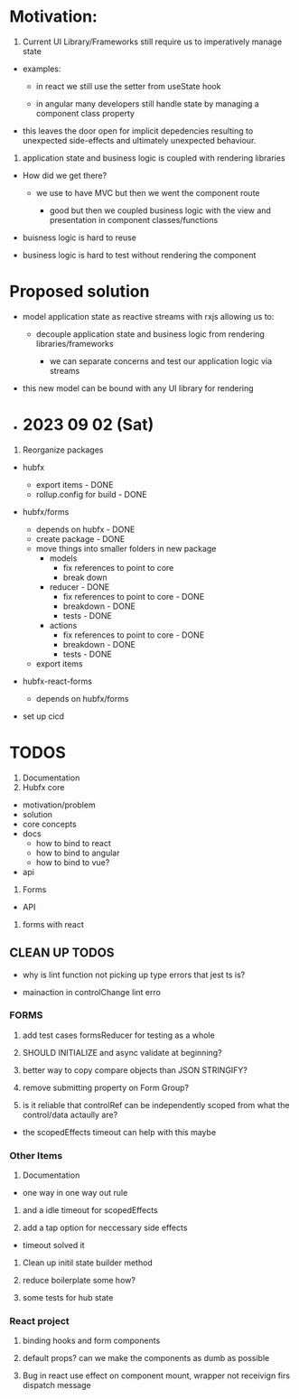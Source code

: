 # Motivation:

1. Current UI Library/Frameworks still require us to imperatively manage state

- examples:

  - in react we still use the setter from useState hook

  - in angular many developers still handle state by managing a component class property

- this leaves the door open for implicit depedencies resulting to unexpected side-effects and ultimately unexpected behaviour.

1. application state and business logic is coupled with rendering libraries

- How did we get there?

  - we use to have MVC but then we went the component route

    - good but then we coupled business logic with the view and presentation in component classes/functions

- buisness logic is hard to reuse

- business logic is hard to test without rendering the component

# Proposed solution

- model application state as reactive streams with rxjs allowing us to:

  - decouple application state and business logic from rendering libraries/frameworks

    - we can separate concerns and test our application logic via streams

- this new model can be bound with any UI library for rendering

- # 2023 09 02 (Sat)

1. Reorganize packages
  - hubfx
    - export items - DONE
    - rollup.config for build - DONE

  - hubfx/forms
    - depends on hubfx - DONE
    - create package - DONE
    - move things into smaller folders in new package
      - models
        - fix references to point to core
        - break down
      - reducer - DONE
        - fix references to point to core - DONE
        - breakdown - DONE
        - tests - DONE
      - actions
        - fix references to point to core - DONE
        - breakdown - DONE
        - tests - DONE
    - export items

  - hubfx-react-forms
    - depends on hubfx/forms

- set up cicd


# TODOS

1. Documentation
  1. Hubfx core
  - motivation/problem
  - solution
  - core concepts
  - docs
    - how to bind to react
    - how to bind to angular
    - how to bind to vue?
  - api

  1. Forms
  - API

  1. forms with react

## CLEAN UP TODOS
- why is lint function not picking up type errors that jest ts is?

- mainaction in controlChange lint erro

### FORMS

1. add test cases formsReducer for testing as a whole

1. SHOULD INITIALIZE and async validate at beginning?

1. better way to copy compare objects than JSON STRINGIFY?

1. remove submitting property on Form Group?

1. is it reliable that controlRef can be independently scoped from what the control/data actaully are?

  - the scopedEffects timeout can help with this maybe

### Other Items
1. Documentation

  - one way in one way out rule

1. and a idle timeout for scopedEffects

1. add a tap option for neccessary side effects

- timeout solved it

1. Clean up initil state builder method

1. reduce boilerplate some how?

1. some tests for hub state

### React project 

1. binding hooks and form components

1. default props? can we make the components as dumb as possible

1. Bug in react use effect on component mount, wrapper not receivign firs dispatch message
